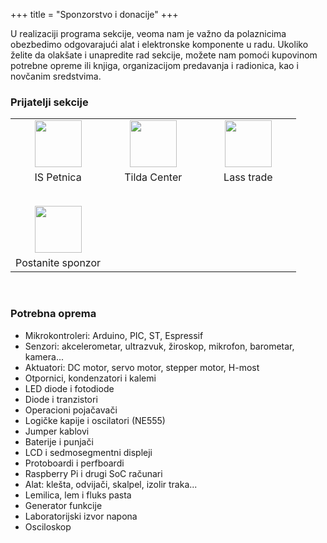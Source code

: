 +++
title = "Sponzorstvo i donacije"
+++

U realizaciji programa sekcije, veoma nam je važno da polaznicima obezbedimo odgovarajući alat i elektronske komponente u radu. Ukoliko želite da olakšate i unapredite rad sekcije, možete nam pomoći kupovinom potrebne opreme ili knjiga, organizacijom predavanja i radionica, kao i novčanim sredstvima.

### Prijatelji sekcije
<table style="width: 100%; text-align: center; text-align-last: center;">
    <tr>
         <td width="33.3%">
            <a href="http://petnica.rs/" target="_blank">
                <img height="75px" src="/images/petnica.svg" />
            </a>
        </td>
        <td width="33.3%">
            <a href="https://tilda.center/" target="_blank">
                <img height="75px" src="/images/tilda.svg"/>
            </a>
        </td>
        <td width="33.3%">
            <a href="#">
                <img height="75px" src="/images/lass-trade.svg" style="fill: #000;"/>
            </a>
        </td>
    </tr>
    <tr style="font-size: 12pt;">
        <td>
            IS Petnica
        </td>
        <td>
            Tilda Center
        </td>
        <td>
            Lass trade
        </td>
    </tr>
    <tr>
        <td height="30px"></td>
    </tr>
    <tr>
        <!-- <td width="33.3%">
            <a href="http://startit.rs/" target="_blank">
                <img height="75px" src="/images/startit.svg" />
            </a>
        </td> -->
        <td width="33.3%">
            <a href="mailto:pfe@jjzmaj.edu.rs?cc=pfe.novi.sad@gmail.com">
                <img height="75px" src="/images/plus.svg" style="fill: #000;"/>
            </a>
        </td>
    </tr>
    <tr style="font-size: 12pt;">
        <!-- <td>
            Startit
        </td> -->
        <td>
            Postanite sponzor
        </td>
    </tr>
</table>

<br />

### Potrebna oprema
- Mikrokontroleri: Arduino, PIC, ST, Espressif
- Senzori: akcelerometar, ultrazvuk, žiroskop, mikrofon, barometar, kamera...
- Aktuatori: DC motor, servo motor, stepper motor, H-most
- Otpornici, kondenzatori i kalemi
- LED diode i fotodiode
- Diode i tranzistori
- Operacioni pojačavači
- Logičke kapije i oscilatori (NE555)
- Jumper kablovi
- Baterije i punjači
- LCD i sedmosegmentni displeji
- Protoboardi i perfboardi
- Raspberry Pi i drugi SoC računari
- Alat: klešta, odvijači, skalpel, izolir traka...
- Lemilica, lem i fluks pasta
- Generator funkcije
- Laboratorijski izvor napona
- Osciloskop